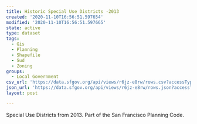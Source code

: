 ```yaml
---
title: Historic Special Use Districts -2013
created: '2020-11-10T16:56:51.597654'
modified: '2020-11-10T16:56:51.597665'
state: active
type: dataset
tags:
  - Gis
  - Planning
  - Shapefile
  - Sud
  - Zoning
groups:
  - Local Government
csv_url: 'https://data.sfgov.org/api/views/r6jz-e8rw/rows.csv?accessType=DOWNLOAD'
json_url: 'https://data.sfgov.org/api/views/r6jz-e8rw/rows.json?accessType=DOWNLOAD'
layout: post

---
```

Special Use Districts from 2013.  Part of the San Francisco Planning Code.
